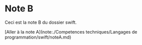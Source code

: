 # Note B

Ceci est la note B du dossier swift.

[Aller à la note A](note:./Competences techniques/Langages de programmation/swift/noteA.md)
